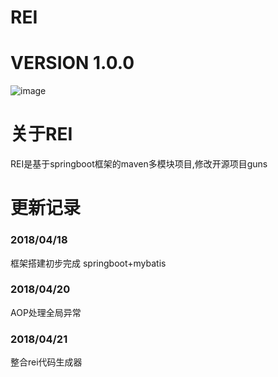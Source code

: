 # REI
# VERSION 1.0.0
![image](https://raw.githubusercontent.com/ByNow/rei/master/rei-admin/src/main/webapp/static/img/rei.jpg)

# 关于REI
REI是基于springboot框架的maven多模块项目,修改开源项目guns

# 更新记录
### 2018/04/18
框架搭建初步完成
springboot+mybatis

### 2018/04/20
AOP处理全局异常

### 2018/04/21
整合rei代码生成器




